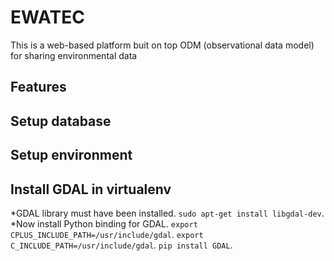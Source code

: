 # EWATEC
This is a web-based platform buit on top ODM (observational data model) for sharing environmental data 
## Features

## Setup database 

## Setup environment
## Install GDAL in virtualenv
*GDAL library must have been installed.
`sudo apt-get install libgdal-dev`.
*Now install Python binding for GDAL.
`export CPLUS_INCLUDE_PATH=/usr/include/gdal`.
`export C_INCLUDE_PATH=/usr/include/gdal`.
`pip install GDAL`.
